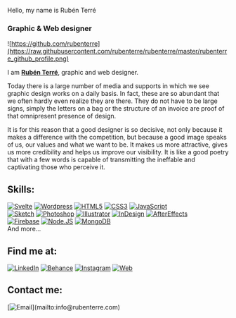 Hello, my name is Rubén Terré
### Graphic & Web designer

![https://github.com/rubenterre](https://raw.githubusercontent.com/rubenterre/rubenterre/master/rubenterre_github_profile.png)

I am [**Rubén Terré**](https://rubenterre.com), graphic and web designer.

Today there is a large number of media and supports in which we see graphic design works on a daily basis. In fact, these are so abundant that we often hardly even realize they are there. They do not have to be large signs, simply the letters on a bag or the structure of an invoice are proof of that omnipresent presence of design.

It is for this reason that a good designer is so decisive, not only because it makes a difference with the competition, but because a good image speaks of us, our values ​​and what we want to be. It makes us more attractive, gives us more credibility and helps us improve our visibility. It is like a good poetry that with a few words is capable of transmitting the ineffable and captivating those who perceive it.

## Skills:
[![Svelte](https://img.shields.io/badge/Svelte-000000?style=for-the-badge&logo=svelte&logoColor=white&labelColor=orange)]()
[![Wordpress](https://img.shields.io/badge/Wordpress-1DA1F2?style=for-the-badge&logo=wordpress&logoColor=white&labelColor=101010)]()
[![HTML5](https://img.shields.io/badge/HTML5-000000?style=for-the-badge&logo=html5&logoColor=white&labelColor=yellow)]()
[![CSS3](https://img.shields.io/badge/CSS3-000000?style=for-the-badge&logo=css3&logoColor=white&labelColor=red)]()
[![JavaScript](https://img.shields.io/badge/JavaScript-F7DF1E?style=for-the-badge&logo=javascript&logoColor=white&labelColor=101010)]()
</br>
[![Sketch](https://img.shields.io/badge/Sketch-fb8c00?style=for-the-badge&logo=sketch&logoColor=white&labelColor=101010)]()
[![Photoshop](https://img.shields.io/badge/Photoshop-4fc3f7?style=for-the-badge&logo=adobe-photoshop&logoColor=white&labelColor=101010)]()
[![Illustrator](https://img.shields.io/badge/Illustrator-e65100?style=for-the-badge&logo=adobe-illustrator&logoColor=white&labelColor=101010)]()
[![InDesign](https://img.shields.io/badge/Indesign-d81b60?style=for-the-badge&logo=adobe-indesign&logoColor=white&labelColor=101010)]()
[![AfterEffects](https://img.shields.io/badge/After_Effects-4a148c?style=for-the-badge&logo=adobe-after-effects&logoColor=white&labelColor=101010)]()
</br>
[![Firebase](https://img.shields.io/badge/Firebase-FFCA28?style=for-the-badge&logo=firebase&logoColor=white&labelColor=101010)]()
[![Node.JS](https://img.shields.io/badge/Node.JS-339933?style=for-the-badge&logo=node.js&logoColor=white&labelColor=101010)]()
[![MongoDB](https://img.shields.io/badge/MongoDB-47A248?style=for-the-badge&logo=mongodb&logoColor=white&labelColor=101010)]()
</br>
And more...

## Find me at:

[![LinkedIn](https://img.shields.io/badge/LinkedIn-Ruben_Terre-0077B5?style=for-the-badge&logo=linkedin&logoColor=white&labelColor=101010)](https://www.linkedin.com/in/rubenterrelameiro)
[![Behance](https://img.shields.io/badge/behance-Ruben_Terre-0288d1?style=for-the-badge&logo=behance&logoColor=white&labelColor=101010)](https://www.behance.net/rubenterre)
[![Instagram](https://img.shields.io/badge/Instagram-@mouredev-E4405F?style=for-the-badge&logo=instagram&logoColor=white&labelColor=101010)](https://www.instagram.com/rubenterre.studiodesign/)
[![Web](https://img.shields.io/badge/My_Website-MoureDev.com-14a1f0?style=for-the-badge&logo=dev.to&logoColor=white&labelColor=101010)](https://rubenterre.com)


## Contact me:

[![Email](https://img.shields.io/badge/info@rubenterre.com-my_personal_email_(slow_response)-D14836?style=for-the-badge&logo=gmail&logoColor=white&labelColor=101010)](mailto:info@rubenterre.com)

